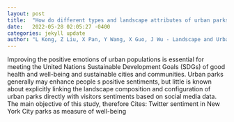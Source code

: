 ```yaml
---
layout: post
title:  "How do different types and landscape attributes of urban parks affect visitors  positive emotions?"
date:   2022-05-28 02:05:27 -0400
categories: jekyll update
author: "L Kong, Z Liu, X Pan, Y Wang, X Guo, J Wu - Landscape and Urban Planning, 2022"
---
```

Improving the positive emotions of urban populations is essential for meeting the United Nations Sustainable Development Goals (SDGs) of good health and well-being and sustainable cities and communities. Urban parks generally may enhance people s positive sentiments, but little is known about explicitly linking the landscape composition and configuration of urban parks directly with visitors  sentiments based on social media data. The main objective of this study, therefore  Cites: Twitter sentiment in New York City parks as measure of well-being